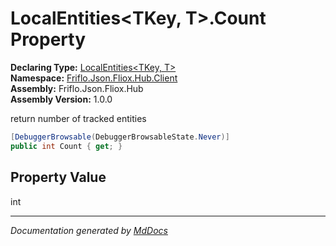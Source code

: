 ﻿<!--  
  <auto-generated>   
    The contents of this file were generated by a tool.  
    Changes to this file may be list if the file is regenerated  
  </auto-generated>   
-->

# LocalEntities\<TKey, T\>.Count Property

**Declaring Type:** [LocalEntities\<TKey, T\>](../index.md)  
**Namespace:** [Friflo.Json.Fliox.Hub.Client](../../index.md)  
**Assembly:** Friflo.Json.Fliox.Hub  
**Assembly Version:** 1.0.0

 return number of tracked entities 

```csharp
[DebuggerBrowsable(DebuggerBrowsableState.Never)]
public int Count { get; }
```

## Property Value

int

___

*Documentation generated by [MdDocs](https://github.com/ap0llo/mddocs)*
